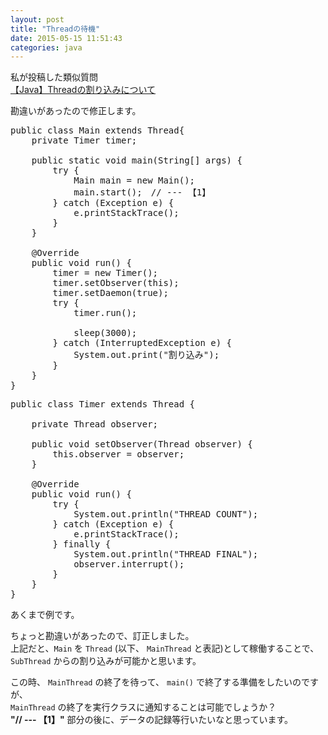 ```yaml
---
layout: post
title: "Threadの待機"
date: 2015-05-15 11:51:43
categories: java
---
```

<p>私が投稿した類似質問<br>
<a href="https://ja.stackoverflow.com/questions/9169/java-thread%e3%81%ae%e5%89%b2%e3%82%8a%e8%be%bc%e3%81%bf%e3%81%ab%e3%81%a4%e3%81%84%e3%81%a6">【Java】Threadの割り込みについて</a></p>

<p>勘違いがあったので修正します。</p>

<pre>
public class Main extends Thread{
    private Timer timer;

    public static void main(String[] args) {
        try {
            Main main = new Main();
            main.start();　// --- 【1】
        } catch (Exception e) {
            e.printStackTrace();
        }
    }

    @Override
    public void run() {
        timer = new Timer();
        timer.setObserver(this);
        timer.setDaemon(true);
        try {
            timer.run();

            sleep(3000);
        } catch (InterruptedException e) {
            System.out.print("割り込み");
        }
    }
}
</pre>

<pre>
public class Timer extends Thread {

    private Thread observer;

    public void setObserver(Thread observer) {
        this.observer = observer;
    }

    @Override
    public void run() {
        try {
            System.out.println("THREAD COUNT");
        } catch (Exception e) {
            e.printStackTrace();
        } finally {
            System.out.println("THREAD FINAL");
            observer.interrupt();
        }
    }
}
</pre>

<p>あくまで例です。</p>

<p>ちょっと勘違いがあったので、訂正しました。<br>
上記だと、<code>Main</code> を <code>Thread</code> (以下、 <code>MainThread</code> と表記)として稼働することで、　<code>SubThread</code> からの割り込みが可能かと思います。</p>

<p>この時、 <code>MainThread</code> の終了を待って、 <code>main()</code> で終了する準備をしたいのですが、<br>
<code>MainThread</code> の終了を実行クラスに通知することは可能でしょうか？<br>
<strong>"// --- 【1】"</strong> 部分の後に、データの記録等行いたいなと思っています。</p>
